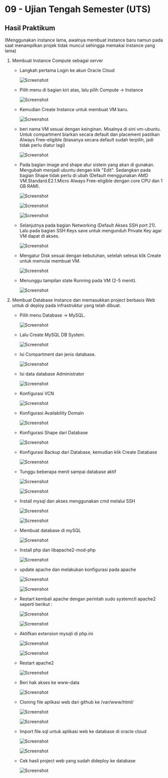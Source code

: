 # 09 - Ujian Tengah Semester (UTS)

## Hasil Praktikum
(Menggunakan instance lama, awalnya membuat instance baru namun pada saat menampilkan projek tidak muncul sehingga memakai instance yang lama)

1. Membuat Instance Compute sebagai server

    - Langkah pertama Login ke akun Oracle Cloud 

        ![Screenshot](img/1.PNG)

    - Pilih menu di bagian kiri atas, lalu pilih Compute -> Instance

        ![Screenshot](img/2.PNG)

    - Kemudian Create Instance untuk membuat VM baru.

        ![Screenshot](img/langkah3.PNG)

    - beri nama VM sesuai dengan keinginan. Misalnya di sini vm-ubuntu. Untuk compartment biarkan secara default dan placement pastikan Always Free-eligible (biasanya secara default sudah terpilih, jadi tidak perlu diatur lagi)

        ![Screenshot](img/langkah4.PNG)

    - Pada bagian image and shape atur sistem yang akan di gunakan. Mengubah menjadi ubuntu dengan klik "Edit". Sedangkan pada bagian Shape tidak perlu di ubah (Default menggunakan AMD VM.Standard.E2.1.Micro Always Free-eligible dengan core CPU dan 1 GB RAM).

        ![Screenshot](img/imagedannetwork.PNG)

        ![Screenshot](img/image1.PNG)

        ![Screenshot](img/image2.PNG)


    - Selanjutnya pada bagian Networking (Default Akses SSH port 21). Lalu pada bagian SSH Keys save untuk mengunduh Private Key agar VM dapat di akses.

        ![Screenshot](img/langkah6baru.PNG)
    

    - Mengatur Disk sesuai dengan kebutuhan, setelah selesai klik Create untuk memulai membuat VM.

        ![Screenshot](img/langkah7.PNG)

    - Menunggu tampilan state Running pada VM (2-5 menit).

        ![Screenshot](img/runningvm.PNG)

2. Membuat Database Instance dan memasukkan project berbasis Web untuk di deploy pada infrastruktur yang telah dibuat.

    - Pilih menu Database -> MySQL.

        ![Screenshot](img/12.PNG)

    - Lalu Create MySQL DB System.

        ![Screenshot](img/13.PNG)

    - Isi Compartment dan jenis database.

        ![Screenshot](img/14.PNG)

    - Isi data database Administrator

        ![Screenshot](img/15.PNG)

    - Konfigurasi VCN

        ![Screenshot](img/16.PNG)

    - Konfigurasi Availability Domain

        ![Screenshot](img/17.PNG)

    - Konfigurasi Shape dari Database

        ![Screenshot](img/18.PNG)

    - Konfigurasi Backup dari Database, kemudian klik Create Database

        ![Screenshot](img/19.PNG)

    - Tunggu beberapa menit sampai database aktif

        ![Screenshot](img/20.PNG)

        ![Screenshot](img/21.PNG)

    - Install mysql dan akses menggunakan cmd melalui SSH

        ![Screenshot](img/22.PNG)

        ![Screenshot](img/23.PNG)

    - Membuat database di mySQL

        ![Screenshot](img/24.PNG)

    - Install php dan libapache2-mod-php

        ![Screenshot](img/25.PNG)

    - update apache dan melakukan konfigurasi pada apache

        ![Screenshot](img/33.PNG)

        ![Screenshot](img/34.PNG)

    - Restart kembali apache dengan perintah sudo systemctl apache2 seperti berikut :

        ![Screenshot](img/35.PNG)

        ![Screenshot](img/36.PNG)

    - Aktifkan extension mysqli di php.ini

        ![Screenshot](img/26.1.PNG)

        ![Screenshot](img/26.PNG)

    - Restart apache2

        ![Screenshot](img/27.PNG)

    - Beri hak akses ke www-data

        ![Screenshot](img/28.PNG)

    - Cloning file aplikasi web dari github ke /var/www/html/

        ![Screenshot](img/29.PNG)

        ![Screenshot](img/30.PNG)

    - Import file.sql untuk aplikasi web ke database di oracle cloud

        ![Screenshot](img/31.PNG)

        ![Screenshot](img/32.PNG)

    - Cek hasil project web yang sudah dideploy ke database

        ![Screenshot](img/hasilprojek1.PNG)




